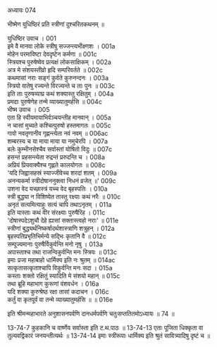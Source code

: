 अध्यायः 074

भीष्मेण युधिष्ठिरं प्रति स्त्रीणां दुश्चरितकथनम् ॥

युधिष्ठिर उवाच ।	001  
इमे वै मानवा लोके स्त्रीषु सज्जन्त्यभीक्ष्णशः ।	001a  
मोहेन परमाविष्टा देवदृष्टेन कर्मणा ॥	001c  
स्त्रियश्च पुरुषेष्वेव प्रत्यक्षं लोकसाक्षिकम् ।	002a  
अत्र मे संशयस्तीव्रो हृदि सम्परिवर्तते ॥	002c  
कथमासां नराः सङ्गं कुर्वते कुरुनन्दनः ।	003a  
स्त्रियो वातेषु रज्यन्ते विरज्यन्ते च ताः पुनः ॥	003c  
इति ताः पुरुषव्याघ्र कथं शक्यास्तु रक्षितुम् ।	004a  
प्रमदाः पुरुषेणेह तन्मे व्याख्यातुमर्हसि ॥	004c  
भीष्म उवाच ।	005  
एता हि स्वीयमायाभिर्वञ्चयन्तीह मानवान् ।	005a  
न चासां मुच्यते कश्चित्पुरुषो हस्तमागतः ॥	005c  
गावो नवतृणानीव गृह्णन्त्येता नवं नवम् ॥	006ac  
शम्बरस्य च या माया माया या नमुचेरपि ।	007a  
बलेः कुम्भीनसेश्चैव सर्वास्तां योषितो विदुः ॥	007c  
हसन्तं प्रहसन्त्येता रुद्रन्तं प्ररुदन्ति च ।	008a  
अप्रियं प्रियवाक्यैश्च गृह्णते कालयोगतः ॥	008c  
\'यदि जिह्वासहस्रं स्याज्जीवेच्च शरदां शतम् ।	009a  
अनन्यकर्मा स्त्रीदोषाननुक्त्वा निधनं व्रजेत् ॥\'	009c  
उशना वेद यच्छास्त्रं यच्च वेद बृहस्पतिः ।	010a  
स्त्री बुद्ध्या न विशिष्येत तास्तु रक्ष्याः कथं नरैः ॥	010c  
अनृतं सत्यमित्याहुः सत्यं चापि तथाऽनृतम् ।	011a  
इति यास्ताः कथं वीर संरक्ष्याः पुरुषैरिह ।	011c  
\'दोषास्पदेऽशुचौ देहे ह्यासां सक्तास्त्वहो नराः\' ॥	011e  
स्त्रीणां बुद्ध्यर्थनिष्कर्षादर्थशास्त्राणि शत्रुहन् ।	012a  
बृहस्पतिप्रभृतिभिर्मन्ये सद्भिः कृतानि वै ॥	012c  
सम्पूज्यमानाः पुरुषैर्विकुर्वन्ति मनो नृषु ।	013a  
अपास्ताश्च तथा राजन्विकुर्वन्ति मनः स्त्रियः ॥	013c  
इमाः प्रजा महाबाहो धार्मिक्य इति नः श्रुतम् ॥	014ac  
सत्कृतासत्कृताश्चापि विकुर्वन्ति मनः सदा ।	015a  
कस्ताः शक्तो रक्षितुं स्यादिति मे संशयो महान् ॥	015c  
तथा ब्रूहि महाभाग कुरूणां वंशवर्धन ।	016a  
यदि शक्या कुरुश्रेष्ठ रक्षा तासां कदाचन ।	016c  
कर्तुं वा कृतपूर्वं वा तन्मे व्याख्यातुमर्हसि ॥ ॥	016e  

इति श्रीमन्महाभारते अनुशासनपर्वणि दानधर्मपर्वणि चतुःसप्ततितमोऽध्यायः ॥ 74 ॥

13-74-7 कुहकानि च वार्ष्णेय सर्वास्ता इति ट.थ.पाठः ॥ 13-74-13 एताः पूजिता धिक्कृता वा तुल्यवद्विकारं जनयन्तीत्यर्थः ॥ 13-74-14 इमाः स्त्रीरूपाः धार्मिक्य इति श्रुतं सावित्र्यादिषु दृष्टं च ॥	
